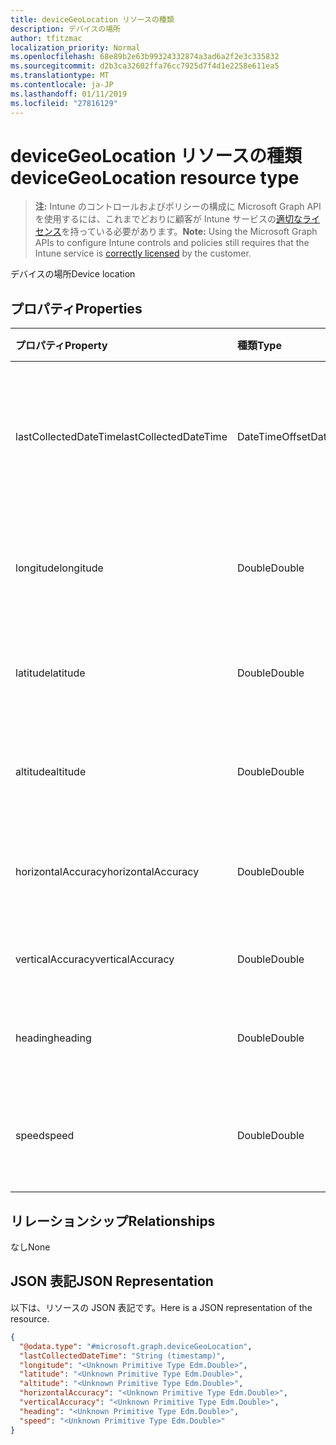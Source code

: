 ```yaml
---
title: deviceGeoLocation リソースの種類
description: デバイスの場所
author: tfitzmac
localization_priority: Normal
ms.openlocfilehash: 68e89b2e63b99324332874a3ad6a2f2e3c335832
ms.sourcegitcommit: d2b3ca32602ffa76cc7925d7f4d1e2258e611ea5
ms.translationtype: MT
ms.contentlocale: ja-JP
ms.lasthandoff: 01/11/2019
ms.locfileid: "27816129"
---
```

# <a name="devicegeolocation-resource-type"></a><span data-ttu-id="b30ce-103">deviceGeoLocation リソースの種類</span><span class="sxs-lookup"><span data-stu-id="b30ce-103">deviceGeoLocation resource type</span></span>

> <span data-ttu-id="b30ce-104">**注:** Intune のコントロールおよびポリシーの構成に Microsoft Graph API を使用するには、これまでどおりに顧客が Intune サービスの[適切なライセンス](https://go.microsoft.com/fwlink/?linkid=839381)を持っている必要があります。</span><span class="sxs-lookup"><span data-stu-id="b30ce-104">**Note:** Using the Microsoft Graph APIs to configure Intune controls and policies still requires that the Intune service is [correctly licensed](https://go.microsoft.com/fwlink/?linkid=839381) by the customer.</span></span>

<span data-ttu-id="b30ce-105">デバイスの場所</span><span class="sxs-lookup"><span data-stu-id="b30ce-105">Device location</span></span>
## <a name="properties"></a><span data-ttu-id="b30ce-106">プロパティ</span><span class="sxs-lookup"><span data-stu-id="b30ce-106">Properties</span></span>
|<span data-ttu-id="b30ce-107">プロパティ</span><span class="sxs-lookup"><span data-stu-id="b30ce-107">Property</span></span>|<span data-ttu-id="b30ce-108">種類</span><span class="sxs-lookup"><span data-stu-id="b30ce-108">Type</span></span>|<span data-ttu-id="b30ce-109">説明</span><span class="sxs-lookup"><span data-stu-id="b30ce-109">Description</span></span>|
|:---|:---|:---|
|<span data-ttu-id="b30ce-110">lastCollectedDateTime</span><span class="sxs-lookup"><span data-stu-id="b30ce-110">lastCollectedDateTime</span></span>|<span data-ttu-id="b30ce-111">DateTimeOffset</span><span class="sxs-lookup"><span data-stu-id="b30ce-111">DateTimeOffset</span></span>|<span data-ttu-id="b30ce-112">場所が記録された、UTC を基準とする時刻</span><span class="sxs-lookup"><span data-stu-id="b30ce-112">Time at which location was recorded, relative to UTC</span></span>|
|<span data-ttu-id="b30ce-113">longitude</span><span class="sxs-lookup"><span data-stu-id="b30ce-113">longitude</span></span>|<span data-ttu-id="b30ce-114">Double</span><span class="sxs-lookup"><span data-stu-id="b30ce-114">Double</span></span>|<span data-ttu-id="b30ce-115">デバイスの場所の経度座標</span><span class="sxs-lookup"><span data-stu-id="b30ce-115">Longitude coordinate of the device's location</span></span>|
|<span data-ttu-id="b30ce-116">latitude</span><span class="sxs-lookup"><span data-stu-id="b30ce-116">latitude</span></span>|<span data-ttu-id="b30ce-117">Double</span><span class="sxs-lookup"><span data-stu-id="b30ce-117">Double</span></span>|<span data-ttu-id="b30ce-118">デバイスの場所の緯度座標</span><span class="sxs-lookup"><span data-stu-id="b30ce-118">Latitude coordinate of the device's location</span></span>|
|<span data-ttu-id="b30ce-119">altitude</span><span class="sxs-lookup"><span data-stu-id="b30ce-119">altitude</span></span>|<span data-ttu-id="b30ce-120">Double</span><span class="sxs-lookup"><span data-stu-id="b30ce-120">Double</span></span>|<span data-ttu-id="b30ce-121">海抜標高 (メートル単位)</span><span class="sxs-lookup"><span data-stu-id="b30ce-121">Altitude, given in meters above sea level</span></span>|
|<span data-ttu-id="b30ce-122">horizontalAccuracy</span><span class="sxs-lookup"><span data-stu-id="b30ce-122">horizontalAccuracy</span></span>|<span data-ttu-id="b30ce-123">Double</span><span class="sxs-lookup"><span data-stu-id="b30ce-123">Double</span></span>|<span data-ttu-id="b30ce-124">経度と緯度の精度 (メートル単位)</span><span class="sxs-lookup"><span data-stu-id="b30ce-124">Accuracy of longitude and latitude in meters</span></span>|
|<span data-ttu-id="b30ce-125">verticalAccuracy</span><span class="sxs-lookup"><span data-stu-id="b30ce-125">verticalAccuracy</span></span>|<span data-ttu-id="b30ce-126">Double</span><span class="sxs-lookup"><span data-stu-id="b30ce-126">Double</span></span>|<span data-ttu-id="b30ce-127">標高の精度 (メートル単位)</span><span class="sxs-lookup"><span data-stu-id="b30ce-127">Accuracy of altitude in meters</span></span>|
|<span data-ttu-id="b30ce-128">heading</span><span class="sxs-lookup"><span data-stu-id="b30ce-128">heading</span></span>|<span data-ttu-id="b30ce-129">Double</span><span class="sxs-lookup"><span data-stu-id="b30ce-129">Double</span></span>|<span data-ttu-id="b30ce-130">真北を基準とする方角</span><span class="sxs-lookup"><span data-stu-id="b30ce-130">Heading in degrees from true north</span></span>|
|<span data-ttu-id="b30ce-131">speed</span><span class="sxs-lookup"><span data-stu-id="b30ce-131">speed</span></span>|<span data-ttu-id="b30ce-132">Double</span><span class="sxs-lookup"><span data-stu-id="b30ce-132">Double</span></span>|<span data-ttu-id="b30ce-133">デバイスの移動速度 (m/秒)</span><span class="sxs-lookup"><span data-stu-id="b30ce-133">Speed the device is traveling in meters per second</span></span>|

## <a name="relationships"></a><span data-ttu-id="b30ce-134">リレーションシップ</span><span class="sxs-lookup"><span data-stu-id="b30ce-134">Relationships</span></span>
<span data-ttu-id="b30ce-135">なし</span><span class="sxs-lookup"><span data-stu-id="b30ce-135">None</span></span>
## <a name="json-representation"></a><span data-ttu-id="b30ce-136">JSON 表記</span><span class="sxs-lookup"><span data-stu-id="b30ce-136">JSON Representation</span></span>
<span data-ttu-id="b30ce-137">以下は、リソースの JSON 表記です。</span><span class="sxs-lookup"><span data-stu-id="b30ce-137">Here is a JSON representation of the resource.</span></span>
<!-- {
  "blockType": "resource",
  "@odata.type": "microsoft.graph.deviceGeoLocation"
}
-->
``` json
{
  "@odata.type": "#microsoft.graph.deviceGeoLocation",
  "lastCollectedDateTime": "String (timestamp)",
  "longitude": "<Unknown Primitive Type Edm.Double>",
  "latitude": "<Unknown Primitive Type Edm.Double>",
  "altitude": "<Unknown Primitive Type Edm.Double>",
  "horizontalAccuracy": "<Unknown Primitive Type Edm.Double>",
  "verticalAccuracy": "<Unknown Primitive Type Edm.Double>",
  "heading": "<Unknown Primitive Type Edm.Double>",
  "speed": "<Unknown Primitive Type Edm.Double>"
}
```



